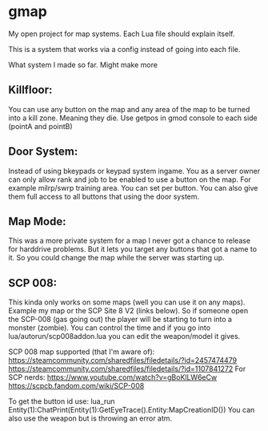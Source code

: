# gmap
 
My open project for map systems. Each Lua file should explain itself.

This is a system that works via a config instead of going into each file.


What system I made so far. Might make more

## Killfloor: 
You can use any button on the map and any area of the map to be turned into a kill zone. Meaning they die. Use getpos in gmod console to each side (pointA and pointB)

## Door System: 
Instead of using bkeypads or keypad system ingame. You as a server owner can only allow rank and job to be enabled to use a button on the map. For example milrp/swrp training area. You can set per button. You can also give them full access to all buttons that using the door system.

## Map Mode: 
This was a more private system for a map I never got a chance to release for harddrive problems. But it lets you target any buttons that got a name to it. So you could change the map while the server was starting up.

## SCP 008: 
This kinda only works on some maps (well you can use it on any maps). Example my map or the SCP Site 8 V2 (links below). So if someone open the SCP-008 (gas going out) the player will be starting to turn into a monster (zombie). You can control the time and if you go into lua/autorun/scp008addon.lua you can edit the weapon/model it gives.

SCP 008 map supported (that I'm aware of): https://steamcommunity.com/sharedfiles/filedetails/?id=2457474479 https://steamcommunity.com/sharedfiles/filedetails/?id=1107841272
For SCP nerds: https://www.youtube.com/watch?v=gBoKlLW6eCw https://scpcb.fandom.com/wiki/SCP-008

To get the button id use: lua_run Entity(1):ChatPrint(Entity(1):GetEyeTrace().Entity:MapCreationID())
You can also use the weapon but is throwing an error atm.
